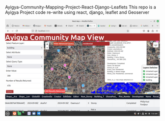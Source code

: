 Ayigya-Community-Mapping-Project-React-Django-Leaflets
This repo is a Ayigya Project code re-write using react, django, leaflet and Geoserver

![alt text](image-1.png)